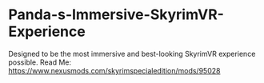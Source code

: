 # Panda-s-Immersive-SkyrimVR-Experience
Designed to be the most immersive and best-looking SkyrimVR experience possible.
Read Me: https://www.nexusmods.com/skyrimspecialedition/mods/95028
